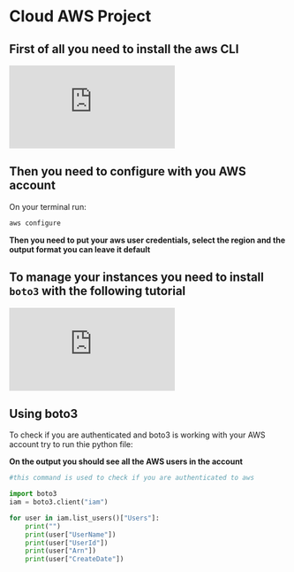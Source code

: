 # Cloud AWS Project

## First of all you need to install the aws CLI

![Install AWS CLI](https://docs.aws.amazon.com/cli/latest/userguide/getting-started-install.html)

## Then you need to configure with you AWS account

On your terminal run:

```bash
aws configure
```

**Then you need to put your aws user credentials, select the region and the output format you can leave it default**

## To manage your instances you need to install `boto3` with the following tutorial

![Boto3 Installation](https://boto3.amazonaws.com/v1/documentation/api/latest/guide/quickstart.html#installation)

## Using boto3

To check if you are authenticated and boto3 is working with your AWS account try to run thie python file:

**On the output you should see all the AWS users in the account**

```python
#this command is used to check if you are authenticated to aws

import boto3
iam = boto3.client("iam")

for user in iam.list_users()["Users"]:
    print("")
    print(user["UserName"])
    print(user["UserId"])
    print(user["Arn"])
    print(user["CreateDate"])
```
